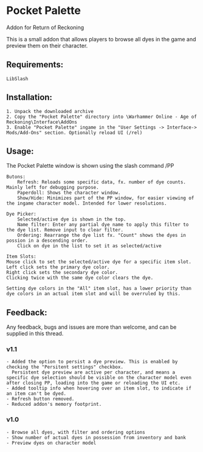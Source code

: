 # Pocket Palette
Addon for Return of Reckoning

This is a small addon that allows players to browse all dyes in the game and preview them on their character.

## Requirements:
```
LibSlash
```

## Installation:
```
1. Unpack the downloaded archive
2. Copy the "Pocket Palette" directory into \Warhammer Online - Age of Reckoning\Interface\AddOns
3. Enable "Pocket Palette" ingame in the "User Settings -> Interface-> Mods/Add-Ons" section. Optionally reload UI (/rel)
```
## Usage:
The Pocket Palette window is shown using the slash command /PP

```
Butons:
    Refresh: Reloads some specific data, fx. number of dye counts. Mainly left for debugging purpose.
    Paperdoll: Shows the character window.
    Show/Hide: Minimizes part of the PP window, for easier viewing of the ingame character model. Intended for lower resolutions.

Dye Picker:
    Selected/active dye is shown in the top.
    Name filter: Enter any partial dye name to apply this filter to the dye list. Remove input to clear filter.
    Ordering: Rearrange the dye list fx. "Count" shows the dyes in possion in a descending order.
    Click on dye in the list to set it as selected/active

Item Slots:
Mouse click to set the selected/active dye for a specific item slot.
Left click sets the primary dye color.
Right click sets the secondary dye color.
Clicking twice with the same dye color clears the dye.
```
    Setting dye colors in the "All" item slot, has a lower priority than dye colors in an actual item slot and will be overruled by this.


## Feedback:
Any feedback, bugs and issues are more than welcome, and can be supplied in this thread.

### v1.1
```
- Added the option to persist a dye preview. This is enabled by checking the "Persitent settings" checkbox.
  Persistent dye preview are active per character, and means a specific dye selection should be visible on the character model even after closing PP, loading into the game or reloading the UI etc.
- Added tooltip info when hovering over an item slot, to indicate if an item can't be dyed.
- Refresh button removed.
- Reduced addon's memory footprint.
```

### v1.0
```
- Browse all dyes, with filter and ordering options
- Show number of actual dyes in possession from inventory and bank
- Preview dyes on character model
```

